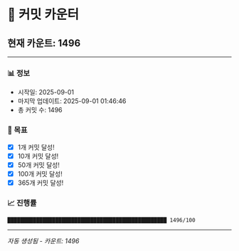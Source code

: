 # 🔢 커밋 카운터

## 현재 카운트: 1496

---

### 📊 정보
- 시작일: 2025-09-01
- 마지막 업데이트: 2025-09-01 01:46:46
- 총 커밋 수: 1496

### 🎯 목표
- [x] 1개 커밋 달성!
- [x] 10개 커밋 달성!
- [x] 50개 커밋 달성!
- [x] 100개 커밋 달성!
- [x] 365개 커밋 달성!

### 📈 진행률
```
██████████████████████████████████████████████████ 1496/100
```

---
*자동 생성됨 - 카운트: 1496*
